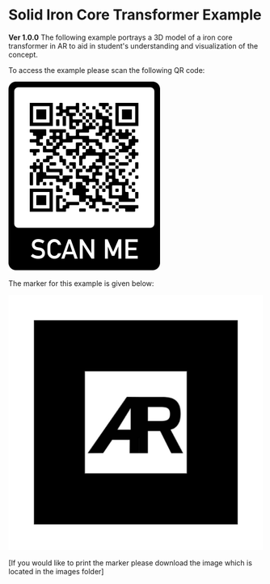 # Solid Iron Core Transformer Example
**Ver 1.0.0**
The following example portrays a 3D model of a iron core transformer in AR to aid in student's understanding and visualization of the concept.


To access the example please scan the following QR code:


![](Images/QR-Code.png)


The marker for this example is given below:


![](Images/default-marker.png)


[If you would like to print the marker please download the image which is located in the images folder]
